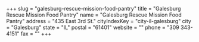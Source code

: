 +++
slug = "galesburg-rescue-mission-food-pantry"
title = "Galesburg Rescue Mission Food Pantry"
name = "Galesburg Rescue Mission Food Pantry"
address = "435 East 3rd St."
cityIndexKey = "city-il-galesburg"
city = "Galesburg"
state = "IL"
postal = "61401"
website = ""
phone = "309 343-4151"
fax = ""
+++
